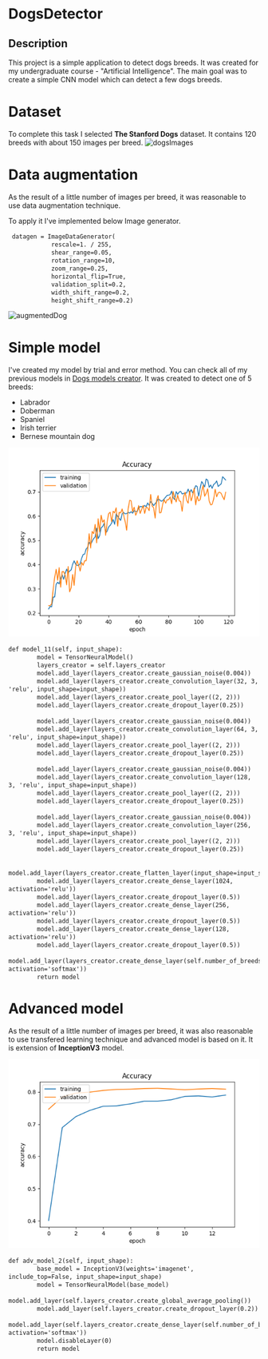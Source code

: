 # DogsDetector

## Description

This project is a simple application to detect dogs breeds. It was created for my undergraduate course - "Artificial Intelligence". The main goal was to create a simple CNN model which can detect a few dogs breeds.

# Dataset

To complete this task I selected **The Stanford Dogs** dataset. It contains 120 breeds with about 150 images per breed.
![dogsImages](images/dogsImages.png "Dataset")

# Data augmentation

As the result of a little number of images per breed, it was reasonable to use data augmentation technique.

To apply it I've implemented below Image generator.

```
 datagen = ImageDataGenerator(
            rescale=1. / 255,
            shear_range=0.05,
            rotation_range=10,
            zoom_range=0.25,
            horizontal_flip=True,
            validation_split=0.2,
            width_shift_range=0.2,
            height_shift_range=0.2)
```

![augmentedDog](images/augmentedDog.png "Preprocess")

# Simple model
I've created my model by trial and error method. You can check all of my previous models in [Dogs models creator](https://github.com/Sladamos/DogsDetector/blob/main/models/creators/DogsModelsCreator.py). It was created to detect one of 5 breeds:

- Labrador
- Doberman
- Spaniel
- Irish terrier
- Bernese mountain dog

![simpleAccuracy](images/simple.png "Simple model accuracy")

```
def model_11(self, input_shape):
        model = TensorNeuralModel()
        layers_creator = self.layers_creator
        model.add_layer(layers_creator.create_gaussian_noise(0.004))
        model.add_layer(layers_creator.create_convolution_layer(32, 3, 'relu', input_shape=input_shape))
        model.add_layer(layers_creator.create_pool_layer((2, 2)))
        model.add_layer(layers_creator.create_dropout_layer(0.25))

        model.add_layer(layers_creator.create_gaussian_noise(0.004))
        model.add_layer(layers_creator.create_convolution_layer(64, 3, 'relu', input_shape=input_shape))
        model.add_layer(layers_creator.create_pool_layer((2, 2)))
        model.add_layer(layers_creator.create_dropout_layer(0.25))

        model.add_layer(layers_creator.create_gaussian_noise(0.004))
        model.add_layer(layers_creator.create_convolution_layer(128, 3, 'relu', input_shape=input_shape))
        model.add_layer(layers_creator.create_pool_layer((2, 2)))
        model.add_layer(layers_creator.create_dropout_layer(0.25))

        model.add_layer(layers_creator.create_gaussian_noise(0.004))
        model.add_layer(layers_creator.create_convolution_layer(256, 3, 'relu', input_shape=input_shape))
        model.add_layer(layers_creator.create_pool_layer((2, 2)))
        model.add_layer(layers_creator.create_dropout_layer(0.25))

        model.add_layer(layers_creator.create_flatten_layer(input_shape=input_shape))
        model.add_layer(layers_creator.create_dense_layer(1024, activation='relu'))
        model.add_layer(layers_creator.create_dropout_layer(0.5))
        model.add_layer(layers_creator.create_dense_layer(256, activation='relu'))
        model.add_layer(layers_creator.create_dropout_layer(0.5))
        model.add_layer(layers_creator.create_dense_layer(128, activation='relu'))
        model.add_layer(layers_creator.create_dropout_layer(0.5))
        model.add_layer(layers_creator.create_dense_layer(self.number_of_breeds, activation='softmax'))
        return model
```
# Advanced model

As the result of a little number of images per breed, it was also reasonable to use transfered learning technique and advanced model is based on it. It is extension of **InceptionV3** model.

![advancedAccuracy](images/transfered.png "Advanced model accuracy")

```
def adv_model_2(self, input_shape):
        base_model = InceptionV3(weights='imagenet', include_top=False, input_shape=input_shape)
        model = TensorNeuralModel(base_model)
        model.add_layer(self.layers_creator.create_global_average_pooling())
        model.add_layer(self.layers_creator.create_dropout_layer(0.2))
        model.add_layer(self.layers_creator.create_dense_layer(self.number_of_breeds, activation='softmax'))
        model.disableLayer(0)
        return model
```
